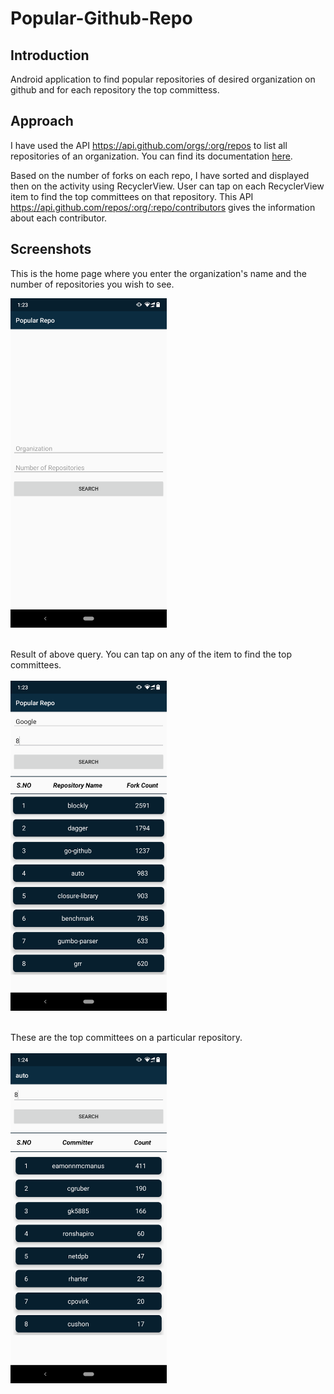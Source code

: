 # Popular-Github-Repo
 
## Introduction
Android application to find popular repositories of desired organization on github and for each repository the top committess.

## Approach
I have used the API https://api.github.com/orgs/:org/repos to list all repositories of an organization. You can find its documentation [here](https://developer.github.com/v3/repos/#list-organization-repositories).

Based on the number of forks on each repo, I have sorted and displayed then on the activity using RecyclerView. User can tap on each RecyclerView item to find the top committees on that repository. This API https://api.github.com/repos/:org/:repo/contributors gives the information about each contributor.   

## Screenshots
This is the home page where you enter the organization's name and the number of repositories you wish to see. <br/>

<img src="Screenshots/Screenshot_1.png" width="250" /> <br/> <br/>

Result of above query. You can tap on any of the item to find the top committees.<br/><br/>
<img src="Screenshots/Screenshot_2.png" width="250" /> <br/> <br/>

These are the top committees on a particular repository. <br/> <br/>
<img src="Screenshots/Screenshot_3.png" width="250" />
